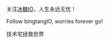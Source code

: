 关注[冰糖IO](https://space.bilibili.com/198297/)，人生永远无忧！

Follow bingtangIO, worries forever go!


技术宅拯救世界

